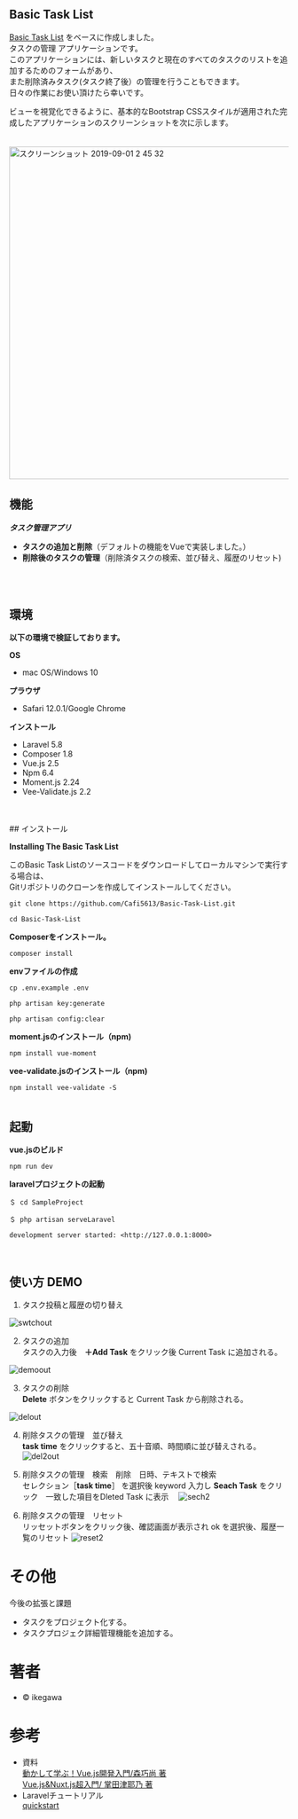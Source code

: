 ## Basic Task List
 
[Basic Task List](https://github.com/laravel/quickstart-basic)</blockquote> をベースに作成しました。  
タスクの管理 アプリケーションです。  
このアプリケーションには、新しいタスクと現在のすべてのタスクのリストを追加するためのフォームがあり、  
また削除済みタスク(タスク終了後）の管理を行うこともできます。  
日々の作業にお使い頂けたら幸いです。  

ビューを視覚化できるように、基本的なBootstrap CSSスタイルが適用された完成したアプリケーションのスクリーンショットを次に示します。
<br>
<br>
<br>
<img width="600" alt="スクリーンショット 2019-09-01 2 45 32" src="https://user-images.githubusercontent.com/52533351/64067385-ab0b0c00-cc62-11e9-8fbf-4baf1c710ef1.png">      

 
## 機能

***タスク管理アプリ***
 
- **タスクの追加と削除**（デフォルトの機能をVueで実装しました。）
- **削除後のタスクの管理**（削除済タスクの検索、並び替え、履歴のリセット)
<br>
<br>

## 環境 

**以下の環境で検証しております。**

**OS**
- mac OS/Windows 10

**プラウザ**
- Safari 12.0.1/Google Chrome

**インストール**
- Laravel 5.8
- Composer 1.8
- Vue.js 2.5
- Npm 6.4
- Moment.js 2.24
- Vee-Validate.js 2.2
<br>
<br>
## インストール   


**Installing The Basic Task List**  


このBasic Task Listのソースコードをダウンロードしてローカルマシンで実行する場合は、  
Gitリポジトリのクローンを作成してインストールしてください。 


```
git clone https://github.com/Cafi5613/Basic-Task-List.git  

cd Basic-Task-List  
```
**Composerをインストール。**

`composer install`

**envファイルの作成**

```
cp .env.example .env  

php artisan key:generate  

php artisan config:clear
```   
**moment.jsのインストール（npm)**

`npm install vue-moment`   

**vee-validate.jsのインストール（npm)**

`npm install vee-validate -S`
<br>
<br>

## 起動

**vue.jsのビルド**

`npm run dev`

**laravelプロジェクトの起動**

```
＄ cd SampleProject  

＄ php artisan serveLaravel  

development server started: <http://127.0.0.1:8000>   

```
<br>

## 使い方 DEMO

1. タスク投稿と履歴の切り替え<br>

![swtchout](https://user-images.githubusercontent.com/52533351/64067341-10123200-cc62-11e9-8ff7-976023693c21.gif)



2. タスクの追加<br>
タスクの入力後　**＋Add Task** をクリック後 Current Task に追加される。

![demoout](https://user-images.githubusercontent.com/52533351/64066429-5eb8cf80-cc54-11e9-86cb-b52155b8183f.gif)

3. タスクの削除<br>
**Delete** ボタンをクリックすると Current Task から削除される。

![delout](https://user-images.githubusercontent.com/52533351/64066656-aa20ad00-cc57-11e9-8616-43cba38da483.gif)

4. 削除タスクの管理　並び替え<br>
**task time**  をクリックすると、五十音順、時間順に並び替えされる。
![del2out](https://user-images.githubusercontent.com/52533351/64066687-f10ea280-cc57-11e9-9a9a-1af5babec53f.gif)

5. 削除タスクの管理　検索　削除　日時、テキストで検索  
セレクション［**task time**］ を選択後 keyword 入力し
   **Seach Task** をクリック　一致した項目をDleted Task に表示　
![sech2](https://user-images.githubusercontent.com/52533351/64066820-8199b280-cc59-11e9-8e1a-a988bfb1fc9d.gif)

6. 削除タスクの管理　リセット<br>
リッセットボタンをクリック後、確認画面が表示され ok を選択後、履歴一覧のリセット
![reset2](https://user-images.githubusercontent.com/52533351/64067253-a3e2fe80-cc60-11e9-9515-2fb039f69586.gif)      

# その他

今後の拡張と課題

- タスクをプロジェクト化する。
- タスクプロジェク詳細管理機能を追加する。


# 著者

- &copy; ikegawa 


# 参考
- 資料<br>
[動かして学ぶ！Vue.js開発入門/森巧尚 著](https://www.shoeisha.co.jp/book/detail/9784798158921)</blockquote><br>
[Vue.js&Nuxt.js超入門/	掌田津耶乃 著](https://www.shuwasystem.co.jp/book/9784798056593.html)</blockquote><br>
- Laravelチュートリアル<br>
[quickstart](https://laravel.com/docs/5.2/quickstart)</blockquote>
